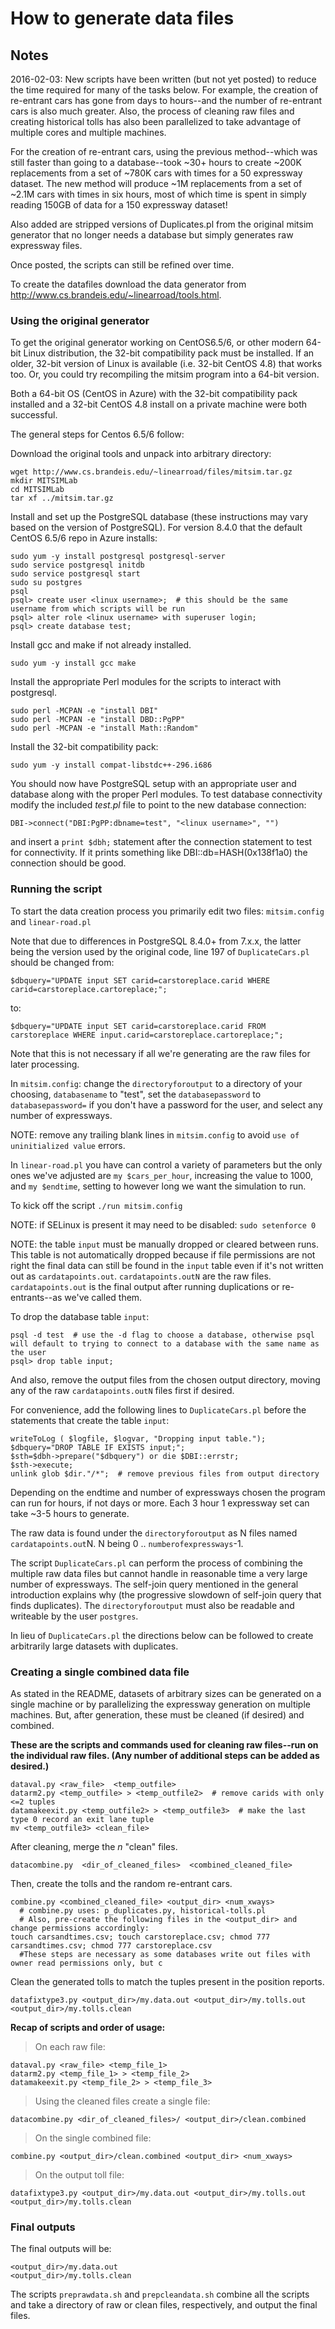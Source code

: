 # How to generate data files

## Notes
2016-02-03: New scripts have been written (but not yet posted) to reduce the time required for many of the tasks below.  For example, the creation of re-entrant cars has gone from days to hours--and the number of re-entrant cars is also much greater.  Also, the process of cleaning raw files and creating historical tolls has also been parallelized to take advantage of multiple cores and multiple machines.

For the creation of re-entrant cars, using the previous method--which was still faster than going to a database--took ~30+ hours to create ~200K replacements from a set of ~780K cars with times for a 50 expressway dataset.  The new method will produce ~1M replacements from a set of ~2.1M cars with times in six hours, most of which time is spent in simply reading 150GB of data for a 150 expressway dataset!

Also added are stripped versions of Duplicates.pl from the original mitsim generator that no longer needs a database but simply generates raw expressway files.

Once posted, the scripts can still be refined over time.

To create the datafiles download the data generator from http://www.cs.brandeis.edu/~linearroad/tools.html.

### Using the original generator
To get the original generator working on CentOS6.5/6, or other modern 64-bit Linux distribution, the 32-bit compatibility pack must be installed.  If an older, 32-bit version of Linux is available (i.e. 32-bit CentOS 4.8) that works too.  Or, you could try recompiling the mitsim program into a 64-bit version. 

Both a 64-bit OS (CentOS in Azure) with the 32-bit compatibility pack installed and a 32-bit CentOS 4.8 install on a private machine were both successful.

The general steps for Centos 6.5/6 follow:

Download the original tools and unpack into arbitrary directory:

```
wget http://www.cs.brandeis.edu/~linearroad/files/mitsim.tar.gz
mkdir MITSIMLab
cd MITSIMLab
tar xf ../mitsim.tar.gz
```

Install and set up the PostgreSQL database (these instructions may vary based on the version of PostgreSQL).  For version 8.4.0 that the default CentOS 6.5/6 repo in Azure installs:

```
sudo yum -y install postgresql postgresql-server
sudo service postgresql initdb
sudo service postgresql start
sudo su postgres
psql
psql> create user <linux username>;  # this should be the same username from which scripts will be run
psql> alter role <linux username> with superuser login;
psql> create database test;
```

Install gcc and make if not already installed.
```
sudo yum -y install gcc make
```
Install the appropriate Perl modules for the scripts to interact with postgresql.
```
sudo perl -MCPAN -e "install DBI"
sudo perl -MCPAN -e "install DBD::PgPP"
sudo perl -MCPAN -e "install Math::Random"
```
Install the 32-bit compatibility pack:
```
sudo yum -y install compat-libstdc++-296.i686
```
You should now have PostgreSQL setup with an appropriate user and database along with the proper Perl modules.  To test database connectivity modify the included *test.pl* file to point to the new database connection: 
```
DBI->connect("DBI:PgPP:dbname=test", "<linux username>", "")
```
and insert a `print $dbh;` statement after the connection statement to test for connectivity.  If it prints something like DBI::db=HASH(0x138f1a0) the connection should be good.

### Running the script
To start the data creation process you primarily edit two files:
`mitsim.config` and `linear-road.pl`

Note that due to differences in PostgreSQL 8.4.0+ from 7.x.x, the latter being the version used by the original code, line 197 of `DuplicateCars.pl` should be changed from:
```
$dbquery="UPDATE input SET carid=carstoreplace.carid WHERE carid=carstoreplace.cartoreplace;";
```
to:
```
$dbquery="UPDATE input SET carid=carstoreplace.carid FROM carstoreplace WHERE input.carid=carstoreplace.cartoreplace;";
```
Note that this is not necessary if all we're generating are the raw files for later processing.

In `mitsim.config`: change the `directoryforoutput` to a directory of your choosing, `databasename` to "test", set the `databasepassword` to `databasepassword=` if you don't have a password for the user, and select any number of expressways.

NOTE: remove any trailing blank lines in `mitsim.config` to avoid `use of uninitialized value` errors.

In `linear-road.pl` you have can control a variety of parameters but the only ones we've adjusted are `my $cars_per_hour`, increasing the value to 1000, and `my $endtime`, setting to however long we want the simulation to run.

To kick off the script `./run mitsim.config`

NOTE: if SELinux is present it may need to be disabled: `sudo setenforce 0`

NOTE: the table `input` must be manually dropped or cleared between runs.  This table is not automatically dropped because if file permissions are not right the final data can still be found in the `input` table even if it's not written out as `cardatapoints.out`.  `cardatapoints.outN` are the raw files.  `cardatapoints.out` is the final output after running duplications or re-entrants--as we've called them.

To drop the database table `input`:
```
psql -d test  # use the -d flag to choose a database, otherwise psql will default to trying to connect to a database with the same name as the user
psql> drop table input;
```
And also, remove the output files from the chosen output directory, moving any of the raw `cardatapoints.outN` files first if desired.

For convenience, add the following lines to `DuplicateCars.pl` before the statements that create the table `input`:
```
writeToLog ( $logfile, $logvar, "Dropping input table.");
$dbquery="DROP TABLE IF EXISTS input;";
$sth=$dbh->prepare("$dbquery") or die $DBI::errstr;
$sth->execute;
unlink glob $dir."/*";  # remove previous files from output directory
```
Depending on the endtime and number of expressways chosen the program can run for hours, if not days or more.  Each 3 hour 1 expressway set can take ~3-5 hours to generate.

The raw data is found under the `directoryforoutput` as N files named `cardatapoints.out`N.  N being 0 .. `numberofexpressways`-1.

The script `DuplicateCars.pl` can perform the process of combining the multiple raw data files but cannot handle in reasonable time a very large number of expressways.  The self-join query mentioned in the general introduction explains why (the progressive slowdown of self-join query that finds duplicates).  The `directoryforoutput` must also be readable and writeable by the user `postgres`.

In lieu of `DuplicateCars.pl` the directions below can be followed to create arbitrarily large datasets with duplicates.

### Creating a single combined data file
As stated in the README, datasets of arbitrary sizes can be generated on a single machine or by parallelizing the expressway generation on multiple machines.  But, after generation, these must be cleaned (if desired) and combined.  

**These are the scripts and commands used for cleaning raw files--run on the individual raw files.  (Any number of additional steps can be added as desired.)**

```
dataval.py <raw_file>  <temp_outfile>
datarm2.py <temp_outfile> > <temp_outfile2>  # remove carids with only <=2 tuples
datamakeexit.py <temp_outfile2> > <temp_outfile3>  # make the last type 0 record an exit lane tuple
mv <temp_outfile3> <clean_file>
```
After cleaning, merge the _n_ "clean" files.
```
datacombine.py  <dir_of_cleaned_files>  <combined_cleaned_file>
```
Then, create the tolls and the random re-entrant cars.
```
combine.py <combined_cleaned_file> <output_dir> <num_xways>
  # combine.py uses: p_duplicates.py, historical-tolls.pl
  # Also, pre-create the following files in the <output_dir> and change permissions accordingly:
touch carsandtimes.csv; touch carstoreplace.csv; chmod 777 carsandtimes.csv; chmod 777 carstoreplace.csv 
  #These steps are necessary as some databases write out files with owner read permissions only, but c
```
Clean the generated tolls to match the tuples present in the position reports.
```
datafixtype3.py <output_dir>/my.data.out <output_dir>/my.tolls.out <output_dir>/my.tolls.clean
```

**Recap of scripts and order of usage:**

> On each raw file:
```
dataval.py <raw_file> <temp_file_1>
datarm2.py <temp_file_1> > <temp_file_2>
datamakeexit.py <temp_file_2> > <temp_file_3>
```
> Using the cleaned files create a single file:
```
datacombine.py <dir_of_cleaned_files>/ <output_dir>/clean.combined
```
> On the single combined file:
```
combine.py <output_dir>/clean.combined <output_dir> <num_xways>
```
> On the output toll file:
```
datafixtype3.py <output_dir>/my.data.out <output_dir>/my.tolls.out <output_dir>/my.tolls.clean
```
### Final outputs
The final outputs will be: 
```
<output_dir>/my.data.out
<output_dir>/my.tolls.clean
```
The scripts `preprawdata.sh` and `prepcleandata.sh` combine all the scripts and take a directory of raw or clean files, respectively, and output the final files.
